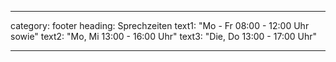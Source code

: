 ---

category: footer
heading: Sprechzeiten
text1: "Mo - Fr 08:00 - 12:00 Uhr sowie"
text2: "Mo, Mi 13:00 - 16:00 Uhr"
text3: "Die, Do 13:00 - 17:00 Uhr"

---